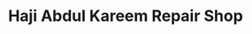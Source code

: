 ---
title: "Haji Abdul Kareem Repair Shop"
url: /karachi/haji-abdul-kareem-repair-shop/
shop: Autowerkstatt
---